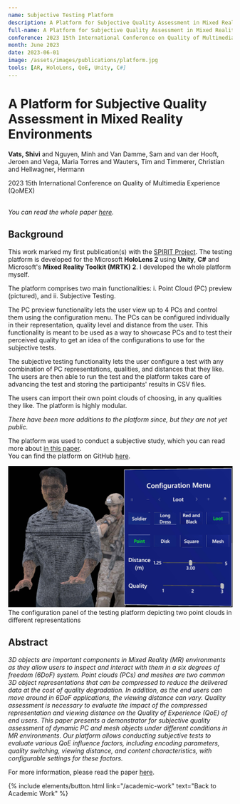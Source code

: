 ```yaml
---
name: Subjective Testing Platform
description: A Platform for Subjective Quality Assessment in Mixed Reality Environments. <em>QoMEX 2023.</em>
full-name: A Platform for Subjective Quality Assessment in Mixed Reality Environments
conference: 2023 15th International Conference on Quality of Multimedia Experience (QoMEX)
month: June 2023
date: 2023-06-01
image: /assets/images/publications/platform.jpg
tools: [AR, HoloLens, QoE, Unity, C#]
---
```


<div>
<h1> A Platform for Subjective Quality Assessment in Mixed Reality Environments </h1>
<p class="h5"> <strong>Vats, Shivi</strong> and Nguyen, Minh and Van Damme, Sam and van der Hooft, Jeroen and Vega, Maria Torres and Wauters, Tim and Timmerer, Christian and Hellwagner, Hermann </p>
<p class="h5"> 2023 15th International Conference on Quality of Multimedia Experience (QoMEX) </p>
</div>

<p><br /><em>You can read the whole paper <a href="https://ieeexplore.ieee.org/abstract/document/10178443/">here</a>.</em></p>

## Background

This work marked my first publication(s) with the [SPIRIT Project](https://www.spirit-project.eu/). The testing platform is developed for the Microsoft **HoloLens 2**  using **Unity**, **C#** and Microsoft's **Mixed Reality Toolkit (MRTK) 2**. I developed the whole platform myself.

The platform comprises two main functionalities: i. Point Cloud (PC) preview (pictured), and ii. Subjective Testing.

The PC preview functionality lets the user view up to 4 PCs and control them using the configuration menu. The PCs can be configured individually in their representation, quality level and distance from the user. This functionality is meant to be used as a way to showcase PCs and to test their perceived quality to get an idea of the configurations to use for the subjective tests.

The subjective testing functionality lets the user configure a test with any combination of PC representations, qualities, and distances that they like. The users are then able to run the test and the platform takes care of advancing the test and storing the participants' results in CSV files.

The users can import their own point clouds of choosing, in any qualities they like. The platform is highly modular.

*There have been more additions to the platform since, but they are not yet public.*

The platform was used to conduct a subjective study, which you can read more about [in this paper](/academic-work/06-impact).    
You can find the platform on GitHub [here](https://github.com/shivivats-aau/MR-Subjective-Testing-Platform).

<div>
<img src="/assets/images/publications/platform.jpg" class="img-fluid" alt="The configuration panel of the testing platform depicting two point clouds in different representations"/>
</div>
<div class="text-center">
    The configuration panel of the testing platform depicting two point clouds in different representations
</div>

## Abstract

*3D objects are important components in Mixed Reality (MR) environments as they allow users to inspect and interact with them in a six degrees of freedom (6DoF) system. Point clouds (PCs) and meshes are two common 3D object representations that can be compressed to reduce the delivered data at the cost of quality degradation. In addition, as the end users can move around in 6DoF applications, the viewing distance can vary. Quality assessment is necessary to evaluate the impact of the compressed representation and viewing distance on the Quality of Experience (QoE) of end users. This paper presents a demonstrator for subjective quality assessment of dynamic PC and mesh objects under different conditions in MR environments. Our platform allows conducting subjective tests to evaluate various QoE influence factors, including encoding parameters, quality switching, viewing distance, and content characteristics, with configurable settings for these factors.*

For more information, please read the paper [here](https://ieeexplore.ieee.org/abstract/document/10178443/).


<p class="text-center">
{% include elements/button.html link="/academic-work" text="Back to Academic Work" %}
</p>